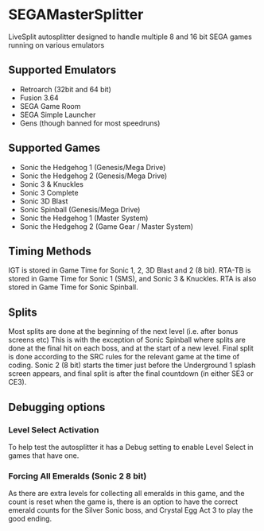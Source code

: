 # SEGAMasterSplitter
LiveSplit autosplitter designed to handle multiple 8 and 16 bit SEGA games running on various emulators

## Supported Emulators

* Retroarch (32bit and 64 bit)
* Fusion 3.64
* SEGA Game Room
* SEGA Simple Launcher
* Gens (though banned for most speedruns)

## Supported Games

* Sonic the Hedgehog 1 (Genesis/Mega Drive)
* Sonic the Hedgehog 2 (Genesis/Mega Drive)
* Sonic 3 & Knuckles
* Sonic 3 Complete
* Sonic 3D Blast
* Sonic Spinball (Genesis/Mega Drive)
* Sonic the Hedgehog 1 (Master System)
* Sonic the Hedgehog 2 (Game Gear / Master System)

## Timing Methods
IGT is stored in Game Time for Sonic 1, 2, 3D Blast and 2 (8 bit).
RTA-TB is stored in Game Time for Sonic 1 (SMS), and Sonic 3 & Knuckles.
RTA is also stored in Game Time for Sonic Spinball.

## Splits
Most splits are done at the beginning of the next level (i.e. after bonus screens etc) This is with the exception of Sonic Spinball
where splits are done at the final hit on each boss, and at the start of a new level.
Final split is done according to the SRC rules for the relevant game at the time of coding.
Sonic 2 (8 bit) starts the timer just before the Underground 1 splash screen appears, and final split is after the final countdown (in either SE3 or CE3).

## Debugging options
### Level Select Activation
To help test the autosplitter it has a Debug setting to enable Level Select in games that have one.
### Forcing All Emeralds (Sonic 2 8 bit)
As there are extra levels for collecting all emeralds in this game, and the count is reset when the game is, there is an option to have the correct emerald counts for the Silver Sonic boss, and Crystal Egg Act 3 to play the good ending.
